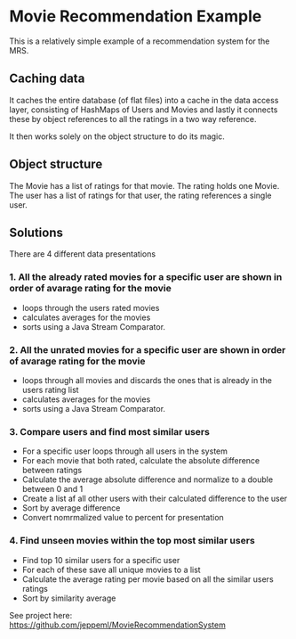 # Movie Recommendation Example
This is a relatively simple example of a recommendation system for the MRS.

## Caching data
It caches the entire database (of flat files) into a cache in the data access layer, consisting of HashMaps of Users and Movies and lastly it
connects these by object references to all the ratings in a two way reference.

It then works solely on the object structure to do its magic.

## Object structure
The Movie has a list of ratings for that movie. The rating holds one Movie. The user has a list of ratings for that user, the rating references 
a single user.

## Solutions
There are 4 different data presentations

### 1. All the already rated movies for a specific user are shown in order of avarage rating for the movie
 - loops through the users rated movies 
 - calculates averages for the movies 
 - sorts using a Java Stream Comparator.

### 2. All the unrated movies for a specific user are shown in order of avarage rating for the movie
 - loops through all movies and discards the ones that is already in the users rating list 
 - calculates averages for the movies 
 - sorts using a Java Stream Comparator.
 
### 3. Compare users and find most similar users
 - For a specific user loops through all users in the system
  - For each movie that both rated, calculate the absolute difference between ratings
  - Calculate the average absolute difference and normalize to a double between 0 and 1
  - Create a list af all other users with their calculated difference to the user
  - Sort by average difference
  - Convert nomrmalized value to percent for presentation
  
### 4. Find unseen movies within the top most similar users 
 - Find top 10 similar users for a specific user
 - For each of these save all unique movies to a list
 - Calculate the average rating per movie based on all the similar users ratings
 - Sort by similarity average
 

See project here:
https://github.com/jeppeml/MovieRecommendationSystem

